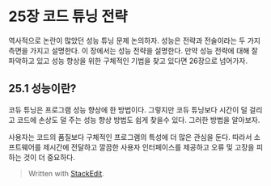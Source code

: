 # 25장 코드 튜닝 전략

역사적으로 논란이 많았던 성능 튜닝 문제 논의하자.
성능은 전략과 전술이라는 두 가지 측면을 가지고 설명한다. 이 장에서는 성능 전략을 설명한다. 만약 성능 전략에 대해 잘 파악하고 있고 성능 향상을 위한 구체적인 기법을 찾고 있다면 26장으로 넘어가자.

## 25.1 성능이란?

코듀 튜닝은 프로그램 성능 향상에 한 방법이다. 그렇지만 코듀 튜닝보다 시간이 덜 걸리고 코드에 손상도 덜 주는 성능 향상 방법도 쉽게 찾을수 있다. 그러한 방법을 알아보자. 

사용자는 코드의 품질보다 구체적인 프로그램의 특성에 더 많은 관심을 둔다. 따라서 소프트웨어를 제시간에 전달하고 깔끔한 사용자 인터페이스를 제공하고 오류 및 고장을 피하는 것이 더 중요하다. 





> Written with [StackEdit](https://stackedit.io/).
<!--stackedit_data:
eyJoaXN0b3J5IjpbLTk0MTc4MTY1MiwtMTQ3MDYxNTA4OV19
-->